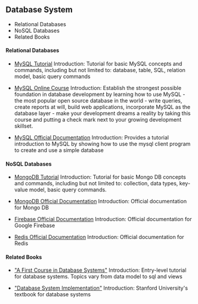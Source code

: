 ## Database System

- Relational Databases
- NoSQL Databases
- Related Books


#### Relational Databases

- [MySQL Tutorial](https://www.tutorialspoint.com/mysql/index.htm)
Introduction: Tutorial for basic MySQL concepts and commands, including but not limited to: database, table, SQL, relation model, basic query commands

- [MySQL Online Course](https://www.udemy.com/course/the-complete-mysql-developer-course)
Introduction: Establish the strongest possible foundation in database development by learning how to use MySQL - the most popular open source database in the world - write queries, create reports at will, build web applications, incorporate MySQL as the database layer - make your development dreams a reality by taking this course and putting a check mark next to your growing development skillset.

- [MySQL Official Documentation](https://dev.mysql.com/doc/refman/5.7/en/tutorial.html)
Introduction: Provides a tutorial introduction to MySQL by showing how to use the mysql client program to create and use a simple database

#### NoSQL Databases

- [MongoDB Tutorial](https://www.tutorialspoint.com/mongodb/index.htm) 
Introduction: Tutorial for basic Mongo DB concepts and commands, including but not limited to: collection, data types, key-value model, basic query commands.

- [MongoDB Official Documentation](https://docs.mongodb.com/)
Introduction: Official documentation for Mongo DB

- [Firebase Official Documentation](https://firebase.google.com/docs)
Introduction: Official documentation for Google Firebase

- [Redis Official Documentation](https://redis.io/documentation)
Introduction: Official documentation for Redis

#### Related Books

- ["A First Course in Database Systems"](http://infolab.stanford.edu/~ullman/fcdb.html)
Introduction: Entry-level tutorial for database systems. Topics vary from data model to sql and views

- ["Database System Implementation"](http://infolab.stanford.edu/~ullman/dbsi.html)
Introduction: Stanford University's textbook for database systems